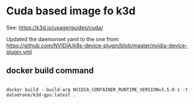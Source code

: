 # Cuda based image fo k3d

See: https://k3d.io/usage/guides/cuda/

Updated the daemonset yaml to the one from:
https://github.com/NVIDIA/k8s-device-plugin/blob/master/nvidia-device-plugin.yml

## docker build command

```{bash}

docker build --build-arg NVIDIA_CONTAINER_RUNTIME_VERSION=3.5.0-1 -t datadrone/k3d-gpu:latest .

```